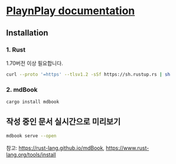# [PlaynPlay documentation](http://newin-inc.github.io/playnplay-sdk.github.io/)
 
## Installation

### 1. Rust
1.70버전 이상 필요합니다.
```bash
curl --proto '=https' --tlsv1.2 -sSf https://sh.rustup.rs | sh
```

### 2. mdBook
```bash
cargo install mdbook
```

## 작성 중인 문서 실시간으로 미리보기
```bash
mdbook serve --open
```

참고: https://rust-lang.github.io/mdBook, https://www.rust-lang.org/tools/install